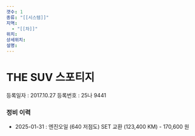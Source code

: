 ```yaml
---
갯수: 1
종류: "[[시스템]]"
지역:
  - "[[차]]"
위치: 
상세위치: 
설명:
---
```



# THE SUV 스포티지
등록일자 : 2017.10.27
등록번호 : 25나 9441

### 정비 이력
- 2025-01-31 : 엔진오일 (640 저점도) SET 교환 (123,400 KM) - 170,600 원
